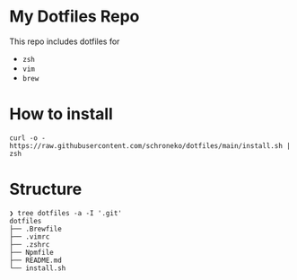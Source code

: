 # My Dotfiles Repo

This repo includes dotfiles for

- `zsh`
- `vim`
- `brew`

# How to install
```
curl -o - https://raw.githubusercontent.com/schroneko/dotfiles/main/install.sh | zsh
```

# Structure
```
❯ tree dotfiles -a -I '.git'    
dotfiles
├── .Brewfile
├── .vimrc
├── .zshrc
├── Npmfile
├── README.md
└── install.sh
```
